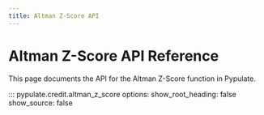 ```yaml
---
title: Altman Z-Score API
---
```


# Altman Z-Score API Reference

This page documents the API for the Altman Z-Score function in Pypulate.

::: pypulate.credit.altman_z_score
    options:
      show_root_heading: false
      show_source: false 